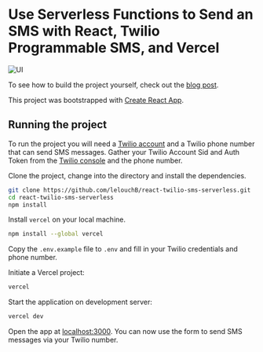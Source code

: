 # Use Serverless Functions to Send an SMS with React, Twilio Programmable SMS, and Vercel
![UI](https://prnt.sc/11amy9o)

To see how to build the project yourself, check out the [blog post](https://www.twilio.com/blog/use-serverless-functions-send-sms-react-vercel-twilio).

This project was bootstrapped with [Create React App](https://github.com/facebook/create-react-app).


## Running the project

To run the project you will need a [Twilio account](www.twilio.com/referral/JbKvV2) and a Twilio phone number that can send SMS messages. Gather your Twilio Account Sid and Auth Token from the [Twilio console](https://www.twilio.com/console) and the phone number.

Clone the project, change into the directory and install the dependencies.

```bash
git clone https://github.com/lelouchB/react-twilio-sms-serverless.git
cd react-twilio-sms-serverless
npm install
```
Install `vercel` on your local machine.

```bash
npm install --global vercel   
```

Copy the `.env.example` file to `.env` and fill in your Twilio credentials and phone number.

Initiate a Vercel project:

```bash 
vercel
```

Start the application on development server:

```bash
vercel dev
```

Open the app at [localhost:3000](http://localhost:3000). You can now use the form to send SMS messages via your Twilio number.
